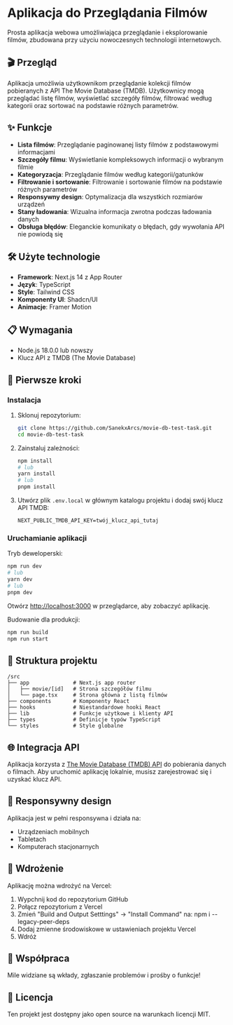 
# Aplikacja do Przeglądania Filmów

Prosta aplikacja webowa umożliwiająca przeglądanie i eksplorowanie filmów, zbudowana przy użyciu nowoczesnych technologii internetowych.

## 🎬 Przegląd

Aplikacja umożliwia użytkownikom przeglądanie kolekcji filmów pobieranych z API The Movie Database (TMDB). Użytkownicy mogą przeglądać listę filmów, wyświetlać szczegóły filmów, filtrować według kategorii oraz sortować na podstawie różnych parametrów.

## ✨ Funkcje

- **Lista filmów**: Przeglądanie paginowanej listy filmów z podstawowymi informacjami
- **Szczegóły filmu**: Wyświetlanie kompleksowych informacji o wybranym filmie
- **Kategoryzacja**: Przeglądanie filmów według kategorii/gatunków
- **Filtrowanie i sortowanie**: Filtrowanie i sortowanie filmów na podstawie różnych parametrów
- **Responsywny design**: Optymalizacja dla wszystkich rozmiarów urządzeń
- **Stany ładowania**: Wizualna informacja zwrotna podczas ładowania danych
- **Obsługa błędów**: Eleganckie komunikaty o błędach, gdy wywołania API nie powiodą się

## 🛠️ Użyte technologie

- **Framework**: Next.js 14 z App Router
- **Język**: TypeScript
- **Style**: Tailwind CSS
- **Komponenty UI**: Shadcn/UI
- **Animacje**: Framer Motion

## 📋 Wymagania

- Node.js 18.0.0 lub nowszy
- Klucz API z TMDB (The Movie Database)

## 🚀 Pierwsze kroki

### Instalacja

1. Sklonuj repozytorium:
   ```bash
   git clone https://github.com/SanekxArcs/movie-db-test-task.git
   cd movie-db-test-task
   ```

2. Zainstaluj zależności:
   ```bash
   npm install
   # lub
   yarn install
   # lub
   pnpm install
   ```

3. Utwórz plik `.env.local` w głównym katalogu projektu i dodaj swój klucz API TMDB:
   ```
   NEXT_PUBLIC_TMDB_API_KEY=twój_klucz_api_tutaj
   ```

### Uruchamianie aplikacji

Tryb deweloperski:
```bash
npm run dev
# lub
yarn dev
# lub
pnpm dev
```

Otwórz [http://localhost:3000](http://localhost:3000) w przeglądarce, aby zobaczyć aplikację.

Budowanie dla produkcji:
```bash
npm run build
npm run start
```

## 📁 Struktura projektu

```
/src
├── app              # Next.js app router
│   ├── movie/[id]   # Strona szczegółów filmu
│   └── page.tsx     # Strona główna z listą filmów
├── components       # Komponenty React
├── hooks            # Niestandardowe hooki React
├── lib              # Funkcje użytkowe i klienty API
├── types            # Definicje typów TypeScript
└── styles           # Style globalne
```

## 🌐 Integracja API

Aplikacja korzysta z [The Movie Database (TMDB) API](https://developer.themoviedb.org/docs) do pobierania danych o filmach. Aby uruchomić aplikację lokalnie, musisz zarejestrować się i uzyskać klucz API.

## 📱 Responsywny design

Aplikacja jest w pełni responsywna i działa na:
- Urządzeniach mobilnych
- Tabletach
- Komputerach stacjonarnych

## 🚀 Wdrożenie

Aplikację można wdrożyć na Vercel:

1. Wypchnij kod do repozytorium GitHub
2. Połącz repozytorium z Vercel 
3. Zmień "Build and Output Setttings" -> "Install Command" na: npm i --legacy-peer-deps 
4. Dodaj zmienne środowiskowe w ustawieniach projektu Vercel
5. Wdróż

## 🤝 Współpraca

Mile widziane są wkłady, zgłaszanie problemów i prośby o funkcje!

## 📝 Licencja

Ten projekt jest dostępny jako open source na warunkach licencji MIT.